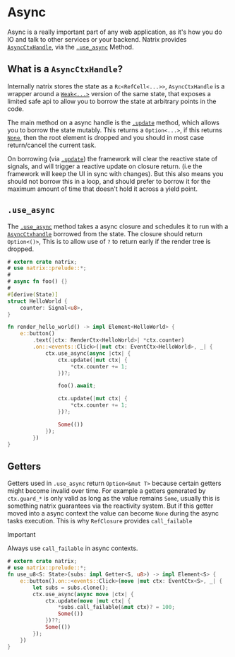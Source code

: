 # Async

Async is a really important part of any web application, as it's how you do IO and talk to other services or your backend.
Natrix provides [`AsyncCtxHandle`](reactivity::state::AsyncCtxHandle), via the [`.use_async`](prelude::EventCtx::use_async) Method.

## What is a `AsyncCtxHandle`?

Internally natrix stores the state as a `Rc<RefCell<...>>`, `AsyncCtxHandle` is a wrapper around a [`Weak<...>`](std::rc::Weak) version of the same state, that exposes a limited safe api to allow you to borrow the state at arbitrary points in the code.

The main method on a async handle is the [`.update`](reactivity::state::AsyncCtxHandle::update) method, which allows you to borrow the state mutably. This returns a `Option<...>`, if this returns [`None`](std::option::Option::None), then the root element is dropped and you should in most case return/cancel the current task.

On borrowing (via [`.update`](reactivity::state::AsyncCtxHandle::update)) the framework will clear the reactive state of signals, and will trigger a reactive update on closure return. (i.e the framework will keep the UI in sync with changes). But this also means you should not borrow this in a loop, and should prefer to borrow it for the maximum amount of time that doesn't hold it across a yield point.

## `.use_async`

The [`.use_async`](prelude::EventCtx::use_async) method takes a async closure and schedules it to run with a [`AsyncCtxhandle`](reactivity::state::AsyncCtxHandle) borrowed from the state. The closure should return `Option<()>`, This is to allow use of `?` to return early if the render tree is dropped.

```rust
# extern crate natrix;
# use natrix::prelude::*;
#
# async fn foo() {}
#
#[derive(State)]
struct HelloWorld {
    counter: Signal<u8>,
}

fn render_hello_world() -> impl Element<HelloWorld> {
    e::button()
        .text(|ctx: RenderCtx<HelloWorld>| *ctx.counter)
        .on::<events::Click>(|mut ctx: EventCtx<HelloWorld>, _| {
            ctx.use_async(async |ctx| {
                ctx.update(|mut ctx| {
                    *ctx.counter += 1;
                })?;

                foo().await;

                ctx.update(|mut ctx| {
                    *ctx.counter += 1;
                })?;

                Some(())
            });
        })
}
```

## Getters
Getters used in `.use_async` return `Option<&mut T>` because certain getters might become invalid over time.
For example a getters generated by `ctx.guard_*` is only valid as long as the value remains `Some`, usually this is something natrix guarantees via the reactivity system.
But if this getter moved into a async context the value can become `None` during the async tasks execution.
This is why `RefClosure` provides `call_failable` 

> [!IMPORTANT]
> Always use `call_failable` in async contexts.

```rust
# extern crate natrix;
# use natrix::prelude::*;
fn use_u8<S: State>(subs: impl Getter<S, u8>) -> impl Element<S> {
    e::button().on::<events::Click>(move |mut ctx: EventCtx<S>, _| {
        let subs = subs.clone();
        ctx.use_async(async move |ctx| {
            ctx.update(move |mut ctx| {
                *subs.call_failable(&mut ctx)? = 100;
                Some(())
            })??;
            Some(())
        });
    })
}
```
